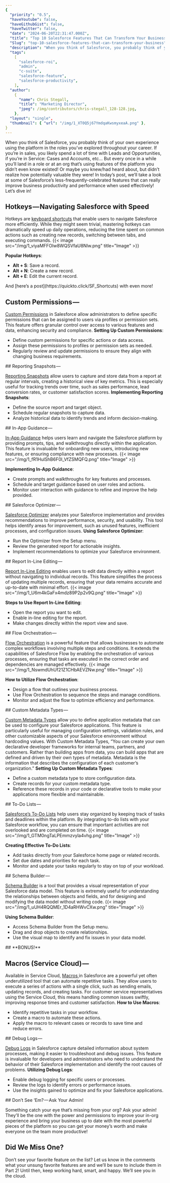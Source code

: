 ```yaml
---
{
  "priority": "0.5",
  "haveYoutube": false,
  "haveGithubGist": false,
  "haveTwitter": false,
  "date": "2024-06-20T22:31:47.000Z",
  "title": "Top 10 Salesforce Features That Can Transform Your Business",
  "Slug": "top-10-salesforce-features-that-can-transform-your-business",
  "description": "When you think of Salesforce, you probably think of your own experience using the platform in the roles you’ve explored throughout your career. If you’re in sales, you likely spend a lot of time with Leads and Opportunities, if you’re in Service: Cases and Accounts, etc… But every once in a while you’ll land in a role or at an org that’s using features of the platform you didn’t even know existed! Or maybe you knew/had heard about, but didn’t realize how potentially valuable they were!.",
  "tags":
    [
      "salesforce-roi",
      "admin",
      "c-suite",
      "salesforce-feature",
      "salesforce-productivity",
    ],
  "author":
    {
      "name": Chris Stegall,
      "title": "Marketing Director",
      "jpeg": /img/contributors/chris-stegall_128-128.jpg,
    },
  "layout": "single",
  "thumbnail": { "url": "/img/1_XT0Q5j67YmdqaKwsmyxeaA.png" },
}
---
```


When you think of Salesforce, you probably think of your own experience using the platform in the roles you’ve explored throughout your career. If you’re in sales, you likely spend a lot of time with Leads and Opportunities, if you’re in Service: Cases and Accounts, etc… But every once in a while you’ll land in a role or at an org that’s using features of the platform you didn’t even know existed! Or maybe you knew/had heard about, but didn’t realize how potentially valuable they were!
In today’s post, we’ll take a look at some of Salesforce’s less-frequently-celebrated features that can really improve business productivity and performance when used effectively!
Let’s dive in!

## Hotkeys — Navigating Salesforce with Speed

Hotkeys are [keyboard shortcuts](https://quickto.click/SF_Shortcuts) that enable users to navigate Salesforce more efficiently. While they might seem trivial, mastering hotkeys can dramatically speed up daily operations, reducing the time spent on common actions such as creating new records, switching between tabs, and executing commands.
{{< image src="/img/1_viyaMFFOlw8WQSVfaU8Nlw.png" title="Image" >}}

<strong>Popular Hotkeys</strong>:

<ul><li><strong>Alt + S</strong>: Save a record.</li><li><strong>Alt + N</strong>: Create a new record.</li><li><strong>Alt + E</strong>: Edit the current record.</li></ul>And [here’s a post](https://quickto.click/SF_Shortcuts) with even more!

## Custom Permissions — 

[Custom Permissions](https://help.salesforce.com/s/articleView?id=sf.custom_perms_overview.htm&language=en_US&type=5) in Salesforce allow administrators to define specific permissions that can be assigned to users via profiles or permission sets. This feature offers granular control over access to various features and data, enhancing security and compliance.
<strong>Setting Up Custom Permissions</strong>:

<ul><li>Define custom permissions for specific actions or data access.</li><li>Assign these permissions to profiles or permission sets as needed.</li><li>Regularly review and update permissions to ensure they align with changing business requirements.</li></ul>
## Reporting Snapshots — 

[Reporting Snapshots](https://help.salesforce.com/s/articleView?id=sf.data_about_analytic_snap.htm&type=5) allow users to capture and store data from a report at regular intervals, creating a historical view of key metrics. This is especially useful for tracking trends over time, such as sales performance, lead conversion rates, or customer satisfaction scores.
<strong>Implementing Reporting Snapshots</strong>:

<ul><li>Define the source report and target object.</li><li>Schedule regular snapshots to capture data.</li><li>Analyze historical data to identify trends and inform decision-making.</li></ul>
## In-App Guidance — 

[In-App Guidance](https://help.salesforce.com/s/articleView?id=sf.customhelp_iag_types.htm&type=5) helps users learn and navigate the Salesforce platform by providing prompts, tips, and walkthroughs directly within the application. This feature is invaluable for onboarding new users, introducing new features, or ensuring compliance with new processes.
{{< image src="/img/1_fR1HulShB6F0l_VfZSMQFQ.png" title="Image" >}}

<strong>Implementing In-App Guidance</strong>:

<ul><li>Create prompts and walkthroughs for key features and processes.</li><li>Schedule and target guidance based on user roles and actions.</li><li>Monitor user interaction with guidance to refine and improve the help provided.</li></ul>
## Salesforce Optimizer — 

[Salesforce Optimizer](https://help.salesforce.com/s/articleView?id=sf.optimizer_kick_off.htm&type=5) analyzes your Salesforce implementation and provides recommendations to improve performance, security, and usability. This tool helps identify areas for improvement, such as unused features, inefficient processes, and configuration issues.
<strong>Using Salesforce Optimizer</strong>:

<ul><li>Run the Optimizer from the Setup menu.</li><li>Review the generated report for actionable insights.</li><li>Implement recommendations to optimize your Salesforce environment.</li></ul>
## Report In-Line Editing — 

[Report In-Line Editing](https://help.salesforce.com/s/articleView?id=release-notes.rn_rd_reports_inline_editing.htm&release=232&type=5) enables users to edit data directly within a report without navigating to individual records. This feature simplifies the process of updating multiple records, ensuring that your data remains accurate and up-to-date with minimal effort.
{{< image src="/img/1_U6m4kGaFx4mdz89P2p2v9Q.png" title="Image" >}}

<strong>Steps to Use Report In-Line Editing</strong>:

<ul><li>Open the report you want to edit.</li><li>Enable in-line editing for the report.</li><li>Make changes directly within the report view and save.</li></ul>
## Flow Orchestration — 

[Flow Orchestration](https://help.salesforce.com/s/articleView?id=sf.orchestrator_flow_orchestrator.htm&type=5) is a powerful feature that allows businesses to automate complex workflows involving multiple steps and conditions. It extends the capabilities of Salesforce Flow by enabling the orchestration of various processes, ensuring that tasks are executed in the correct order and dependencies are managed effectively.
{{< image src="/img/1_NswmdUhUf21Z1CHbAEVZNw.png" title="Image" >}}

<strong>How to Utilize Flow Orchestration</strong>:

<ul><li>Design a flow that outlines your business process.</li><li>Use Flow Orchestration to sequence the steps and manage conditions.</li><li>Monitor and adjust the flow to optimize efficiency and performance.</li></ul>
## Custom Metadata Types — 

[Custom Metadata Types](https://help.salesforce.com/s/articleView?id=sf.custommetadatatypes_overview.htm&type=5) allow you to define application metadata that can be used to configure your Salesforce applications. This feature is particularly useful for managing configuration settings, validation rules, and other customizable aspects of your Salesforce environment without hardcoding values.
With Custom Metadata Types, “You can create your own declarative developer frameworks for internal teams, partners, and customers. Rather than building apps from data, you can build apps that are defined and driven by their own types of metadata. Metadata is the information that describes the configuration of each customer’s organization.”
<strong>Setting Up Custom Metadata Types</strong>:

<ul><li>Define a custom metadata type to store configuration data.</li><li>Create records for your custom metadata type.</li><li>Reference these records in your code or declarative tools to make your applications more flexible and maintainable.</li></ul>
## To-Do Lists — 

[Salesforce’s To-Do Lists](https://help.salesforce.com/s/articleView?id=release-notes.rn_sales_productivity_to_do_list.htm&language=en_US&release=240&type=5) help users stay organized by keeping track of tasks and deadlines within the platform. By integrating to-do lists with your Salesforce workflow, you can ensure that important activities are not overlooked and are completed on time.
{{< image src="/img/1_GTM0ngTaLPEmmzvyla4vhg.png" title="Image" >}}

<strong>Creating Effective To-Do Lists</strong>:

<ul><li>Add tasks directly from your Salesforce home page or related records.</li><li>Set due dates and priorities for each task.</li><li>Monitor and update your tasks regularly to stay on top of your workload.</li></ul>
## Schema Builder — 

[Schema Builder](https://help.salesforce.com/s/articleView?id=sf.schema_builder.htm&language=en_US&type=5) is a tool that provides a visual representation of your Salesforce data model. This feature is extremely useful for understanding the relationships between objects and fields, and for designing and modifying the data model without writing code.
{{< image src="/img/1_uUH4RQQMEr_1D4aRHWvCXw.png" title="Image" >}}

<strong>Using Schema Builder</strong>:

<ul><li>Access Schema Builder from the Setup menu.</li><li>Drag and drop objects to create relationships.</li><li>Use the visual map to identify and fix issues in your data model.</li></ul>
## **BONUS!**

## Macros (Service Cloud) — 

Available in Service Cloud, [Macros ](https://help.salesforce.com/s/articleView?id=sf.macros_def.htm&type=5)in Salesforce are a powerful yet often underutilized tool that can automate repetitive tasks. They allow users to execute a series of actions with a single click, such as sending emails, updating records, and creating tasks. For customer service representatives using the Service Cloud, this means handling common issues swiftly, improving response times and customer satisfaction.
<strong>How to Use Macros</strong>:

<ul><li>Identify repetitive tasks in your workflow.</li><li>Create a macro to automate these actions.</li><li>Apply the macro to relevant cases or records to save time and reduce errors.</li></ul>
## Debug Logs — 

[Debug Logs](https://help.salesforce.com/s/articleView?id=sf.code_debug_log.htm&type=5) in Salesforce capture detailed information about system processes, making it easier to troubleshoot and debug issues. This feature is invaluable for developers and administrators who need to understand the behavior of their Salesforce implementation and identify the root causes of problems.
<strong>Utilizing Debug Logs</strong>:

<ul><li>Enable debug logging for specific users or processes.</li><li>Review the logs to identify errors or performance issues.</li><li>Use the insights gained to optimize and fix your Salesforce applications.</li></ul>
## Don’t See ‘Em? — Ask Your Admin!

Something catch your eye that’s missing from your org? Ask your admin!
They’ll be the one with the power and permissions to improve your in-org experience and bring your business up to date with the most powerful pieces of the platform so you can get your money’s worth and make everyone on the team more productive!

## Did We Miss One?

Don’t see your favorite feature on the list? Let us know in the comments what your unsung favorite features are and we’ll be sure to include them in Part 2!
Until then, keep working hard, smart, and happy. We’ll see you in the cloud.
